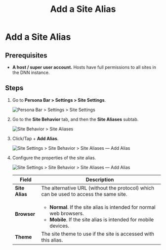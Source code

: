 ﻿---
uid: add-site-alias
topic: add-site-alias
locale: en
title: Add a Site Alias
dnneditions: DNN Platform,Evoq Content,Evoq Engage
dnnversion: 09.02.00
parent-topic: administrators-configuring-your-site-overview
related-topics: configure-url-mapping-site-aliases,edit-site-alias,delete-site-alias,change-primary-site-alias
---

# Add a Site Alias

## Prerequisites

*   **A host / super user account.** Hosts have full permissions to all sites in the DNN instance.

## Steps

1.  Go to **Persona Bar \> Settings \> Site Settings**.
    
    ![Persona Bar > Settings > Site Settings](/images/scr-pbar-host-Settings-E91.png)
    
2.  Go to the **Site Behavior** tab, and then the **Site Aliases** subtab.
    
    ![Site Behavior > Site Aliases](/images/scr-pbtabs-host-Settings-SiteSettings-SiteBehavior-SiteAliases-E90.png)
    
3.  Click/Tap \+ **Add Alias**.
    
      
    
    ![Site Settings > Site Behavior > Site Aliases — Add Alias](/images/scr-SiteSettings-SiteBehavior-SiteAliases-AddAlias-button-E90.png)
    
      
    
4.  Configure the properties of the site alias.
    
      
    
    ![Site Settings > Site Behavior > Site Aliases — Add Alias](/images/scr-SiteSettings-SiteBehavior-SiteAliases-AddProperties-E90.png)
    
      
    
    |**Field**|**Description**|
    |---|---|
    |<strong>Site Alias</strong>|The alternative URL (without the protocol) which can be used to access the same site.|
    |<strong>Browser</strong>|<ul><li><strong>Normal</strong>. If the site alias is intended for normal web browsers.</li><li><strong>Mobile</strong>. If the site alias is intended for mobile devices.</li></ul>|
    |<strong>Theme</strong>|The site theme to use if the site is accessed with this alias.|
